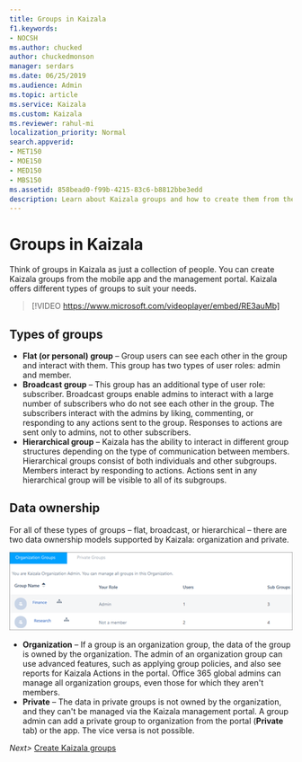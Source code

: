 ```yaml
---
title: Groups in Kaizala
f1.keywords:
- NOCSH
ms.author: chucked
author: chuckedmonson
manager: serdars
ms.date: 06/25/2019
ms.audience: Admin
ms.topic: article
ms.service: Kaizala
ms.custom: Kaizala
ms.reviewer: rahul-mi
localization_priority: Normal
search.appverid:
- MET150
- MOE150
- MED150
- MBS150
ms.assetid: 858bead0-f99b-4215-83c6-b8812bbe3edd
description: Learn about Kaizala groups and how to create them from the mobile app and the management portal.
---
```


# Groups in Kaizala

Think of groups in Kaizala as just a collection of people. You can create Kaizala groups from the mobile app and the management portal. Kaizala offers different types of groups to suit your needs.

> [!VIDEO https://www.microsoft.com/videoplayer/embed/RE3auMb] 

## Types of groups

- **Flat (or personal) group** – Group users can see each other in the group and interact with them. This group has two types of user roles: admin and member.
- **Broadcast group** – This group has an additional type of user role: subscriber. Broadcast groups enable admins to interact with a large number of subscribers who do not see each other in the group. The subscribers interact with the admins by liking, commenting, or responding to any actions sent to the group. Responses to actions are sent only to admins, not to other subscribers.
- **Hierarchical group** – Kaizala has the ability to interact in different group structures depending on the type of communication between members. Hierarchical groups consist of both individuals and other subgroups. Members interact by responding to actions. Actions sent in any hierarchical group will be visible to all of its subgroups.

## Data ownership

For all of these types of groups – flat, broadcast, or hierarchical – there are two data ownership models supported by Kaizala: organization and private.

![Kaizala organization groups view](media/c05e9bd2-05cb-4178-a44a-053e01db36bc.png)

- **Organization** – If a group is an organization group, the data of the group is owned by the organization. The admin of an organization group can use advanced features, such as applying group policies, and also see reports for Kaizala Actions in the portal. Office 365 global admins can manage all organization groups, even those for which they aren't members.
- **Private** – The data in private groups is not owned by the organization, and they can't be managed via the Kaizala management portal. A group admin can add a private group to organization from the portal (**Private** tab) or the app. The vice versa is not possible.

*Next>* [Create Kaizala groups](create-kaizala-groups.md)
  

